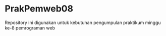# PrakPemweb08
Repository ini digunakan untuk kebutuhan pengumpulan praktikum minggu ke-8 pemrograman web
